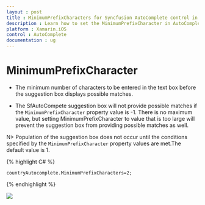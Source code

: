```yaml
---
layout : post
title : MinimumPrefixCharacters for Syncfusion AutoComplete control in Xamarin.iOS
description : Learn how to set the MinimumPrefixCharacter in AutoComplete
platform : Xamarin.iOS
control : AutoComplete
documentation : ug
---
```


# MinimumPrefixCharacter

* The minimum number of characters to be entered in the text box before the suggestion box displays possible matches. 

* The SfAutoCompete suggestion box will not provide possible matches if the `MinimumPrefixCharacter` property value is -1. There is no maximum value, but setting MinimumPrefixCharacter to value that is too large will prevent the suggestion box from providing possible matches as well.

N> Population of the suggestion box does not occur until the conditions specified by the `MinimumPrefixCharacter` property values are met.The default value is 1.

{% highlight C# %}

	countryAutocomplete.MinimumPrefixCharacters=2;

{% endhighlight %}

![](images/minprefixcharacter.png)
